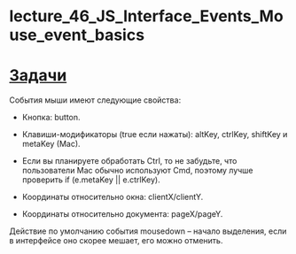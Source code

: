 # lecture_46_JS_Interface_Events_Mouse_event_basics  

#  [Задачи ](https://github.com/schoolteacherMP/lecture_46_JS_Interface_Events_Mouse_event_basics/blob/main/tasks.md)  

События мыши имеют следующие свойства:

-  Кнопка: button.

-  Клавиши-модификаторы (true если нажаты): altKey, ctrlKey, shiftKey и metaKey (Mac).

-  Если вы планируете обработать Ctrl, то не забудьте, что пользователи Mac обычно используют Cmd, поэтому лучше проверить if (e.metaKey || e.ctrlKey).
-  Координаты относительно окна: clientX/clientY.

-  Координаты относительно документа: pageX/pageY.

Действие по умолчанию события mousedown – начало выделения, если в интерфейсе оно скорее мешает, его можно отменить.
